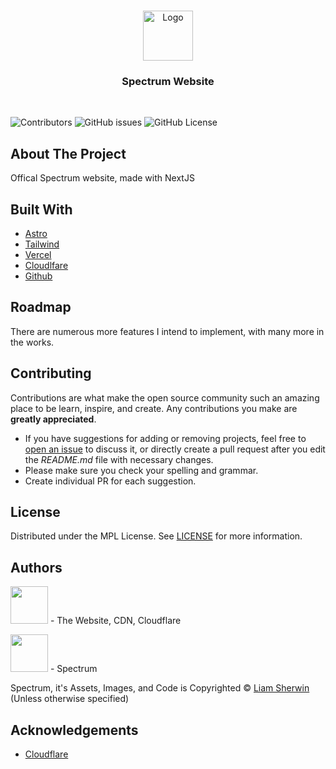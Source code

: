 <br/>
<p align="center">
  <a href="https://github.com/SpectrumPro/Spectrum-Website/">
    <img src="https://serv.hnz.li/spectrum/logo/default.png" alt="Logo" width="80" height="80">
  </a>

  <h3 align="center">Spectrum Website</h3>
  <br>

</p>

![Contributors](https://img.shields.io/github/contributors/HuskyNZ/peter-v2?color=dark-green) ![GitHub issues](https://img.shields.io/github/issues/SpectrumPro/Spectrum-Website) ![GitHub License](https://img.shields.io/github/license/SpectrumPro/Spectrum-Website)

## About The Project

Offical Spectrum website, made with NextJS

## Built With

* [Astro](https://astro.build/)
* [Tailwind](https://tailwindcss.com/)
* [Vercel](https://vercel.com/)
* [Cloudlfare](https://www.cloudflare.com/)
* [Github](https://github.com/)

## Roadmap

There are numerous more features I intend to implement, with many more in the works.

## Contributing

Contributions are what make the open source community such an amazing place to be learn, inspire, and create. Any contributions you make are **greatly appreciated**.

* If you have suggestions for adding or removing projects, feel free to [open an issue](https://github.com/issues/new/SpectrumPro/Spectrum-Website) to discuss it, or directly create a pull request after you edit the *README.md* file with necessary changes.
* Please make sure you check your spelling and grammar.
* Create individual PR for each suggestion.

## License

Distributed under the MPL License. See [LICENSE](https://github.com/SpectrumPro/Spectrum-Website/blob/master/LICENSE) for more information.

## Authors

[<img src="https://serv.hnz.li/logo/default.png" width="60px;"/>](https://github.com/HuskyNZ) - The Website, CDN, Cloudflare

[<img src="https://github.com/not-my-username.png" width="60px;"/>](https://github.com/not-my-username) - Spectrum

Spectrum, it's Assets, Images, and Code is Copyrighted © [Liam Sherwin](https://liamsherwin.tech) (Unless otherwise specified)

## Acknowledgements

* [Cloudflare](https://cloudflare.com)

